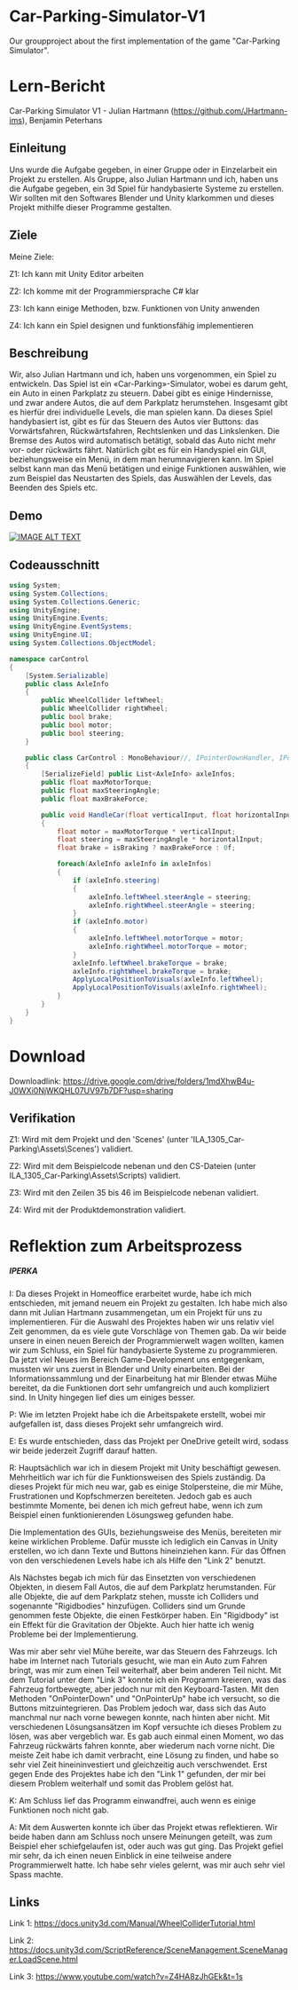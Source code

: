 # Car-Parking-Simulator-V1
Our groupproject about the first implementation of the game "Car-Parking Simulator".

# Lern-Bericht
Car-Parking Simulator V1 - Julian Hartmann (https://github.com/JHartmann-ims), Benjamin Peterhans

## Einleitung

Uns wurde die Aufgabe gegeben, in einer Gruppe oder in Einzelarbeit ein Projekt zu erstellen. Als Gruppe, also Julian Hartmann und ich, haben uns die Aufgabe gegeben, ein 3d Spiel für handybasierte Systeme zu erstellen. Wir sollten mit den Softwares Blender und Unity klarkommen und dieses Projekt mithilfe dieser Programme gestalten.

## Ziele

Meine Ziele:

Z1: Ich kann mit Unity Editor arbeiten

Z2: Ich komme mit der Programmiersprache C# klar

Z3: Ich kann einige Methoden, bzw. Funktionen von Unity anwenden

Z4: Ich kann ein Spiel designen und funktionsfähig implementieren

## Beschreibung

Wir, also Julian Hartmann und ich, haben uns vorgenommen, ein Spiel zu entwickeln. Das Spiel ist ein «Car-Parking»-Simulator, wobei es darum geht, ein Auto in einen Parkplatz zu steuern. Dabei gibt es einige Hindernisse, und zwar andere Autos, die auf dem Parkplatz herumstehen. Insgesamt gibt es hierfür drei individuelle Levels, die man spielen kann. Da dieses Spiel handybasiert ist, gibt es für das Steuern des Autos vier Buttons: das Vorwärtsfahren, Rückwärtsfahren, Rechtslenken und das Linkslenken. Die Bremse des Autos wird automatisch betätigt, sobald das Auto nicht mehr vor- oder rückwärts fährt.
Natürlich gibt es für ein Handyspiel ein GUI, beziehungsweise ein Menü, in dem man herumnavigieren kann. Im Spiel selbst kann man das Menü betätigen und einige Funktionen auswählen, wie zum Beispiel das Neustarten des Spiels, das Auswählen der Levels, das Beenden des Spiels etc.

## Demo

[![IMAGE ALT TEXT](http://img.youtube.com/vi/Bgnr378WKJc/0.jpg)](http://www.youtube.com/watch?v=Bgnr378WKJc "Car-Parking Simulator V1")

## Codeausschnitt

```cs
using System;
using System.Collections;
using System.Collections.Generic;
using UnityEngine;
using UnityEngine.Events;
using UnityEngine.EventSystems;
using UnityEngine.UI;
using System.Collections.ObjectModel;

namespace carControl
{
    [System.Serializable]
    public class AxleInfo
    {
        public WheelCollider leftWheel;
        public WheelCollider rightWheel;
        public bool brake;
        public bool motor;
        public bool steering;
    }

    public class CarControl : MonoBehaviour//, IPointerDownHandler, IPointerClickHandler
    {
        [SerializeField] public List<AxleInfo> axleInfos;
        public float maxMotorTorque;
        public float maxSteeringAngle;
        public float maxBrakeForce;

        public void HandleCar(float verticalInput, float horizontalInput, bool isBraking)
        {
            float motor = maxMotorTorque * verticalInput;
            float steering = maxSteeringAngle * horizontalInput;
            float brake = isBraking ? maxBrakeForce : 0f;

            foreach(AxleInfo axleInfo in axleInfos)
            {
                if (axleInfo.steering)
                {
                    axleInfo.leftWheel.steerAngle = steering;
                    axleInfo.rightWheel.steerAngle = steering;
                }
                if (axleInfo.motor)
                {
                    axleInfo.leftWheel.motorTorque = motor;
                    axleInfo.rightWheel.motorTorque = motor;                    
                }
                axleInfo.leftWheel.brakeTorque = brake;
                axleInfo.rightWheel.brakeTorque = brake;
                ApplyLocalPositionToVisuals(axleInfo.leftWheel);
                ApplyLocalPositionToVisuals(axleInfo.rightWheel);
            }
        }
    }
}
```

# Download

Downloadlink: https://drive.google.com/drive/folders/1mdXhwB4u-J0WXi0NjWKQHL07UV97b7DF?usp=sharing

## Verifikation

Z1: Wird mit dem Projekt und den 'Scenes' (unter 'ILA_1305_Car-Parking\Assets\Scenes') validiert.

Z2: Wird mit dem Beispielcode nebenan und den CS-Dateien (unter ILA_1305_Car-Parking\Assets\Scripts) validiert.

Z3: Wird mit den Zeilen 35 bis 46 im Beispielcode nebenan validiert.

Z4: Wird mit der Produktdemonstration validiert.

# Reflektion zum Arbeitsprozess

##### IPERKA

I: Da dieses Projekt in Homeoffice erarbeitet wurde, habe ich mich entschieden, mit jemand neuem ein Projekt zu gestalten. Ich habe mich also dann mit Julian Hartmann zusammengetan, um ein Projekt für uns zu implementieren. Für die Auswahl des Projektes haben wir uns relativ viel Zeit genommen, da es viele gute Vorschläge von Themen gab. Da wir beide unsere in einen neuen Bereich der Programmierwelt wagen wollten, kamen wir zum Schluss, ein Spiel für handybasierte Systeme zu programmieren. Da jetzt viel Neues im Bereich Game-Development uns entgegenkam, mussten wir uns zuerst in Blender und Unity einarbeiten. Bei der Informationssammlung und der Einarbeitung hat mir Blender etwas Mühe bereitet, da die Funktionen dort sehr umfangreich und auch kompliziert sind. In Unity hingegen lief dies um einiges besser.

P: Wie im letzten Projekt habe ich die Arbeitspakete erstellt, wobei mir aufgefallen ist, dass dieses Projekt sehr umfangreich wird.

E: Es wurde entschieden, dass das Projekt per OneDrive geteilt wird, sodass wir beide jederzeit Zugriff darauf hatten.

R: Hauptsächlich war ich in diesem Projekt mit Unity beschäftigt gewesen. Mehrheitlich war ich für die Funktionsweisen des Spiels zuständig. Da dieses Projekt für mich neu war, gab es einige Stolpersteine, die mir Mühe, Frustrationen und Kopfschmerzen bereiteten. Jedoch gab es auch bestimmte Momente, bei denen ich mich gefreut habe, wenn ich zum Beispiel einen funktionierenden Lösungsweg gefunden habe.

Die Implementation des GUIs, beziehungsweise des Menüs, bereiteten mir keine wirklichen Probleme. Dafür musste ich lediglich ein Canvas in Unity erstellen, wo ich dann Texte und Buttons hineinziehen kann. Für das Öffnen von den verschiedenen Levels habe ich als Hilfe den "Link 2" benutzt.

Als Nächstes begab ich mich für das Einsetzten von verschiedenen Objekten, in diesem Fall Autos, die auf dem Parkplatz herumstanden. Für alle Objekte, die auf dem Parkplatz stehen, musste ich Colliders und sogenannte "Rigidbodies" hinzufügen. Colliders sind um Grunde genommen feste Objekte, die einen Festkörper haben. Ein "Rigidbody" ist ein Effekt für die Gravitation der Objekte. Auch hier hatte ich wenig Probleme bei der Implementierung.

Was mir aber sehr viel Mühe bereite, war das Steuern des Fahrzeugs. Ich habe im Internet nach Tutorials gesucht, wie man ein Auto zum Fahren bringt, was mir zum einen Teil weiterhalf, aber beim anderen Teil nicht. Mit dem Tutorial unter dem "Link 3" konnte ich ein Programm kreieren, was das Fahrzeug fortbewegte, aber jedoch nur mit den Keyboard-Tasten. Mit den Methoden "OnPointerDown" und "OnPointerUp" habe ich versucht, so die Buttons mitzuintegrieren. Das Problem jedoch war, dass sich das Auto manchmal nur nach vorne bewegen konnte, nach hinten aber nicht. Mit verschiedenen Lösungsansätzen im Kopf versuchte ich dieses Problem zu lösen, was aber vergeblich war. Es gab auch einmal einen Moment, wo das Fahrzeug rückwärts fahren konnte, aber wiederum nach vorne nicht. Die meiste Zeit habe ich damit verbracht, eine Lösung zu finden, und habe so sehr viel Zeit hineininvestiert und gleichzeitig auch verschwendet. Erst gegen Ende des Projektes habe ich den "Link 1" gefunden, der mir bei diesem Problem weiterhalf und somit das Problem gelöst hat.

K: Am Schluss lief das Programm einwandfrei, auch wenn es einige Funktionen noch nicht gab.

A: Mit dem Auswerten konnte ich über das Projekt etwas reflektieren. Wir beide haben dann am Schluss noch unsere Meinungen geteilt, was zum Beispiel eher schiefgelaufen ist, oder auch was gut ging. Das Projekt gefiel mir sehr, da ich einen neuen Einblick in eine teilweise andere Programmierwelt hatte. Ich habe sehr vieles gelernt, was mir auch sehr viel Spass machte.

## Links

Link 1: https://docs.unity3d.com/Manual/WheelColliderTutorial.html

Link 2: https://docs.unity3d.com/ScriptReference/SceneManagement.SceneManager.LoadScene.html

Link 3: https://www.youtube.com/watch?v=Z4HA8zJhGEk&t=1s
